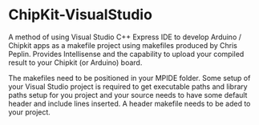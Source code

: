 ChipKit-VisualStudio
====================

A method of using Visual Studio C++ Express IDE to develop Arduino / Chipkit apps as a makefile project using makefiles produced by Chris Peplin.  Provides Intellisense and the capability to upload your compiled result to your Chipkit (or Arduino) board.

The makefiles need to be positioned in your MPIDE folder.  Some setup of your Visual Studio project is required to get executable paths and library paths setup for you project and your source needs to have some default header and include lines inserted.  A header makefile needs to be aded to your project.
